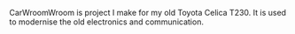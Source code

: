 CarWroomWroom is project I make for my old Toyota Celica T230. It is used to modernise the old electronics and communication.
